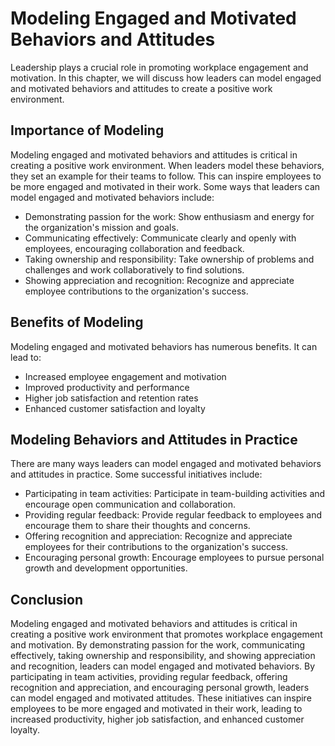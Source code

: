 # Modeling Engaged and Motivated Behaviors and Attitudes

Leadership plays a crucial role in promoting workplace engagement and motivation. In this chapter, we will discuss how leaders can model engaged and motivated behaviors and attitudes to create a positive work environment.

Importance of Modeling
----------------------

Modeling engaged and motivated behaviors and attitudes is critical in creating a positive work environment. When leaders model these behaviors, they set an example for their teams to follow. This can inspire employees to be more engaged and motivated in their work. Some ways that leaders can model engaged and motivated behaviors include:

* Demonstrating passion for the work: Show enthusiasm and energy for the organization's mission and goals.
* Communicating effectively: Communicate clearly and openly with employees, encouraging collaboration and feedback.
* Taking ownership and responsibility: Take ownership of problems and challenges and work collaboratively to find solutions.
* Showing appreciation and recognition: Recognize and appreciate employee contributions to the organization's success.

Benefits of Modeling
--------------------

Modeling engaged and motivated behaviors has numerous benefits. It can lead to:

* Increased employee engagement and motivation
* Improved productivity and performance
* Higher job satisfaction and retention rates
* Enhanced customer satisfaction and loyalty

Modeling Behaviors and Attitudes in Practice
--------------------------------------------

There are many ways leaders can model engaged and motivated behaviors and attitudes in practice. Some successful initiatives include:

* Participating in team activities: Participate in team-building activities and encourage open communication and collaboration.
* Providing regular feedback: Provide regular feedback to employees and encourage them to share their thoughts and concerns.
* Offering recognition and appreciation: Recognize and appreciate employees for their contributions to the organization's success.
* Encouraging personal growth: Encourage employees to pursue personal growth and development opportunities.

Conclusion
----------

Modeling engaged and motivated behaviors and attitudes is critical in creating a positive work environment that promotes workplace engagement and motivation. By demonstrating passion for the work, communicating effectively, taking ownership and responsibility, and showing appreciation and recognition, leaders can model engaged and motivated behaviors. By participating in team activities, providing regular feedback, offering recognition and appreciation, and encouraging personal growth, leaders can model engaged and motivated attitudes. These initiatives can inspire employees to be more engaged and motivated in their work, leading to increased productivity, higher job satisfaction, and enhanced customer loyalty.
